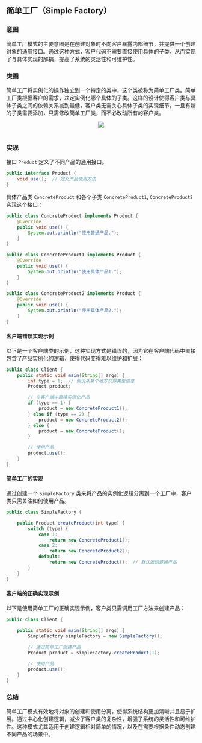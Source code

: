 ## 简单工厂（Simple Factory）

### 意图

简单工厂模式的主要意图是在创建对象时不向客户暴露内部细节，并提供一个创建对象的通用接口。通过这种方式，客户代码不需要直接使用具体的子类，从而实现了与具体实现的解耦，提高了系统的灵活性和可维护性。

### 类图

简单工厂将实例化的操作独立到一个特定的类中，这个类被称为简单工厂类。简单工厂类根据客户的需求，决定实例化哪个具体的子类。这样的设计使得客户类与具体子类之间的依赖关系减到最低，客户类无需关心具体子类的实现细节。一旦有新的子类需要添加，只需修改简单工厂类，而不必改动所有的客户类。

<div align="center"> <img src="https://cs-notes-1256109796.cos.ap-guangzhou.myqcloud.com/40c0c17e-bba6-4493-9857-147c0044a018.png"/> </div><br>

### 实现

接口 `Product` 定义了不同产品的通用接口。

```java
public interface Product {
    void use();  // 定义产品使用方法
}
```

具体产品类 `ConcreteProduct` 和各个子类 `ConcreteProduct1`, `ConcreteProduct2` 实现这个接口：

```java
public class ConcreteProduct implements Product {
    @Override
    public void use() {
        System.out.println("使用普通产品.");
    }
}

public class ConcreteProduct1 implements Product {
    @Override
    public void use() {
        System.out.println("使用具体产品1.");
    }
}

public class ConcreteProduct2 implements Product {
    @Override
    public void use() {
        System.out.println("使用具体产品2.");
    }
}
```

#### 客户端错误实现示例

以下是一个客户端类的示例，这种实现方式是错误的，因为它在客户端代码中直接包含了产品实例化的逻辑，使得代码变得难以维护和扩展：

```java
public class Client {
    public static void main(String[] args) {
        int type = 1;  // 假设从某个地方获得类型信息
        Product product;

        // 在客户端中直接实例化产品
        if (type == 1) {
            product = new ConcreteProduct1();
        } else if (type == 2) {
            product = new ConcreteProduct2();
        } else {
            product = new ConcreteProduct();
        }

        // 使用产品
        product.use();
    }
}
```

#### 简单工厂的实现

通过创建一个 `SimpleFactory` 类来将产品的实例化逻辑分离到一个工厂中，客户类只需关注如何使用产品。

```java
public class SimpleFactory {

    public Product createProduct(int type) {
        switch (type) {
            case 1:
                return new ConcreteProduct1();
            case 2:
                return new ConcreteProduct2();
            default:
                return new ConcreteProduct();  // 默认返回普通产品
        }
    }
}
```

#### 客户端的正确实现示例

以下是使用简单工厂的正确实现示例，客户类只需调用工厂方法来创建产品：

```java
public class Client {

    public static void main(String[] args) {
        SimpleFactory simpleFactory = new SimpleFactory();
        
        // 通过简单工厂创建产品
        Product product = simpleFactory.createProduct(1);

        // 使用产品
        product.use();
    }
}
```

### 总结

简单工厂模式有效地将对象的创建和使用分离，使得系统结构更加清晰并且易于扩展。通过中心化创建逻辑，减少了客户类的复杂性，增强了系统的灵活性和可维护性。这种模式尤其适用于创建逻辑相对简单的情况，以及在需要根据条件动态创建不同产品的场景中。